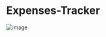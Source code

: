 # Expenses-Tracker

![image](https://github.com/ikaushiksharma/Expenses-Tracker/assets/90143986/aa85664a-5982-40fe-a33d-1b3d98d2f0f2)

